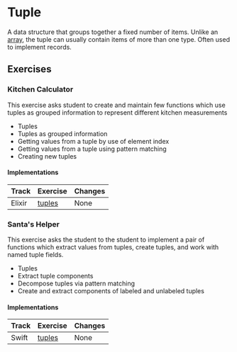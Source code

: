 # Tuple

A data structure that groups together a fixed number of items. Unlike an [array][type-array], the tuple can usually contain items of more than one type. Often used to implement records.

## Exercises

### Kitchen Calculator

This exercise asks student to create and maintain few functions which use tuples as grouped information to represent different kitchen measurements

- Tuples
- Tuples as grouped information
- Getting values from a tuple by use of element index
- Getting values from a tuple using pattern matching
- Creating new tuples

#### Implementations

| Track  | Exercise                        | Changes |
| ------ | ------------------------------- | ------- |
| Elixir | [tuples][implementation-elixir] | None    |

### Santa's Helper

This exercise asks the student to the student to implement a pair of functions which extract values from tuples, create tuples, and work with named tuple fields.

- Tuples
- Extract tuple components
- Decompose tuples via pattern matching
- Create and extract components of labeled and unlabeled tuples

#### Implementations

| Track | Exercise                       | Changes |
| ----- | ------------------------------ | ------- |
| Swift | [tuples][implementation-swift] | None    |

[type-array]: ./array.md
[implementation-elixir]: ../../languages/elixir/exercises/concept/kitchen-calculator/.docs/introduction.md
[implementation-swift]: ../../languages/swift/exercises/concept/tuples/.docs/introduction.md
